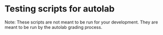 # Testing scripts for autolab

Note: These scripts are not meant to be run for your development. They are meant to be run by the autolab grading process.